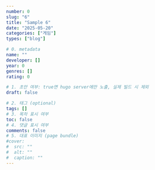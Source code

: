 ```yaml
---
number: 0
slug: "6"
title: "Sample 6"
date: "2025-05-20"
categories: ["게임"]
types: ["blog"]

# 0. metadata
name: ""
developer: []
year: 0
genres: []
rating: 0

# 1. 초안 여부: true면 hugo server에만 노출, 실제 빌드 시 제외
draft: false

# 2. 태그 (optional)
tags: []
# 3. 목차 표시 여부
toc: false
# 4. 댓글 표시 여부
comments: false
# 5. 대표 이미지 (page bundle)
#cover:
#  src: ""
#  alt: ""
#  caption: ""
---
```

